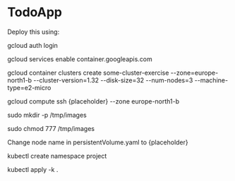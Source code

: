 # TodoApp

Deploy this using: 

gcloud auth login

gcloud services enable container.googleapis.com

gcloud container clusters create some-cluster-exercise --zone=europe-north1-b --cluster-version=1.32 --disk-size=32 --num-nodes=3 --machine-type=e2-micro

gcloud compute ssh {placeholder} --zone europe-north1-b

sudo mkdir -p /tmp/images

sudo chmod 777 /tmp/images

Change node name in persistentVolume.yaml to {placeholder} 

kubectl create namespace project

kubectl apply -k .